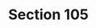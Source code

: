 ---
title: "Section 105"
draft: false
exceptions:
- info52d
memberstates:
- IE
score: 3
compensation:
- 
remarks: |
 


link: "http://www.irishstatutebook.ie/eli/2000/act/28/enacted/en/print#sec105"
---